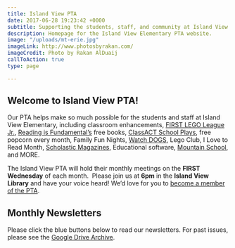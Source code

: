```yaml
---
title: Island View PTA
date: 2017-06-28 19:23:42 +0000
subtitle: Supporting the students, staff, and community at Island View Elementary.
description: Homepage for the Island View Elementary PTA website.
image: "/uploads/mt-erie.jpg"
imageLink: http://www.photosbyrakan.com/
imageCredit: Photo by Rakan AlDuaij
callToAction: true
type: page

---
```

## Welcome to Island View PTA!

Our PTA helps make so much possible for the students and staff at Island View Elementary, including classroom enhancements,
[FIRST LEGO League Jr.](/lego/),
[Reading is Fundamental’s](http://www.rif.org/) free books,
[ClassACT School Plays](https://www.facebook.com/Class-ACT-Anacortes-Community-Theatres-School-of-Performing-Arts-105835664376/),
free popcorn every month, Family Fun Nights,
[Watch DOGS](http://www.fathers.com/watchdogs/),
Lego Club,
I Love to Read Month,
[Scholastic Magazines](http://classroommagazines.scholastic.com/Landing-Pages/subscribers),
Educational software,
[Mountain School](https://ncascades.org/signup/youth/mountain-school), and MORE.

The Island View PTA will hold their monthly meetings on the **FIRST Wednesday** of each month.  Please join us at **6pm** in the **Island View Library** and have your voice heard! We’d love for you to [become a member of the PTA](/membership/).

## Monthly Newsletters

Please click the blue buttons below to read our newsletters.
For past issues, please see the [Google Drive Archive](https://drive.google.com/drive/folders/1NjUF3zXFrqc2J464wPtga85BsbY-nU2e?usp=sharing).